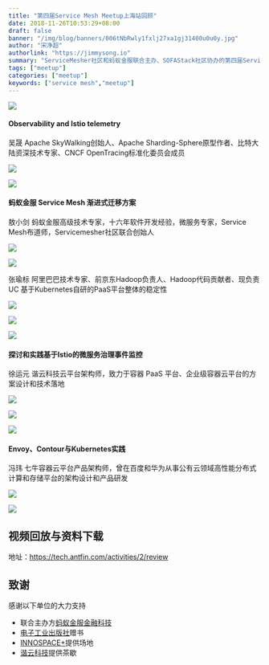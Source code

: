 ```yaml
---
title: "第四届Service Mesh Meetup上海站回顾"
date: 2018-11-26T10:53:29+08:00
draft: false
banner: "/img/blog/banners/006tNbRwly1fxlj27xa1gj31400u0u0y.jpg"
author: "宋净超"
authorlink: "https://jimmysong.io"
summary: "ServiceMesher社区和蚂蚁金服联合主办、SOFAStack社区协办的第四届Service Mesh Meetup上海站收官，Apache Skywalking 创始人吴晟、蚂蚁金服敖小剑、阿里巴巴 UC 张瑜标(龙轼)、谐云科技徐运元、七牛云的冯玮给大家带来分享。"
tags: ["meetup"]
categories: ["meetup"]
keywords: ["service mesh","meetup"]
---
```


![](https://raw.githubusercontent.com/servicemesher/website/master/content/blog/service-mesh-meetup-shanghai-20181125/006tNbRwly1fxlakbx6s5j318w0u0k9k.jpg)

#### Observability and Istio telemetry

吴晟 Apache SkyWalking创始人、Apache Sharding-Sphere原型作者、比特大陆资深技术专家、CNCF OpenTracing标准化委员会成员

![](https://raw.githubusercontent.com/servicemesher/website/master/content/blog/service-mesh-meetup-shanghai-20181125/006tNbRwly1fxladzp7j7j318w0u0tke.jpg)

![](https://raw.githubusercontent.com/servicemesher/website/master/content/blog/service-mesh-meetup-shanghai-20181125/006tNbRwly1fxlaiwry6mj318w0u0h2w.jpg)

#### 蚂蚁金服 Service Mesh 渐进式迁移方案

敖小剑 蚂蚁金服高级技术专家，十六年软件开发经验，微服务专家，Service Mesh布道师，Servicemesher社区联合创始人

![](https://raw.githubusercontent.com/servicemesher/website/master/content/blog/service-mesh-meetup-shanghai-20181125/006tNbRwly1fxlaj62fh3j318w0u0qmj.jpg)

![](https://raw.githubusercontent.com/servicemesher/website/master/content/blog/service-mesh-meetup-shanghai-20181125/006tNbRwly1fxlak1mt4ej30lk12ejxr.jpg)

张瑜标 阿里巴巴技术专家、前京东Hadoop负责人、Hadoop代码贡献者、现负责UC 基于Kubernetes自研的PaaS平台整体的稳定性

![](https://raw.githubusercontent.com/servicemesher/website/master/content/blog/service-mesh-meetup-shanghai-20181125/006tNbRwly1fxlajb5i8hj318w0u0wxt.jpg)

![](https://raw.githubusercontent.com/servicemesher/website/master/content/blog/service-mesh-meetup-shanghai-20181125/006tNbRwgy1fxlaly84ydj318w0u0n9w.jpg)

![](https://raw.githubusercontent.com/servicemesher/website/master/content/blog/service-mesh-meetup-shanghai-20181125/006tNbRwly1fxlajjihjyj318w0u0nc4.jpg)

#### 探讨和实践基于Istio的微服务治理事件监控

徐运元 谐云科技云平台架构师，致力于容器 PaaS 平台、企业级容器云平台的方案设计和技术落地

![](https://raw.githubusercontent.com/servicemesher/website/master/content/blog/service-mesh-meetup-shanghai-20181125/006tNbRwly1fxlakih9eyj318w0u0du1.jpg)

![](https://raw.githubusercontent.com/servicemesher/website/master/content/blog/service-mesh-meetup-shanghai-20181125/006tNbRwly1fxlakrposjj318w0u07el.jpg)

![](https://raw.githubusercontent.com/servicemesher/website/master/content/blog/service-mesh-meetup-shanghai-20181125/006tNbRwly1fxlaky0yv0j318w0u0wtj.jpg)

#### Envoy、Contour与Kubernetes实践

冯玮 七牛容器云平台产品架构师，曾在百度和华为从事公有云领域高性能分布式计算和存储平台的架构设计和产品研发

![](https://raw.githubusercontent.com/servicemesher/website/master/content/blog/service-mesh-meetup-shanghai-20181125/006tNbRwly1fxlal5j8ypj318w0u048i.jpg)

![](https://raw.githubusercontent.com/servicemesher/website/master/content/blog/service-mesh-meetup-shanghai-20181125/006tNbRwly1fxlal93jmhj318w0u04ce.jpg)

## 视频回放与资料下载

地址：https://tech.antfin.com/activities/2/review

## 致谢

感谢以下单位的大力支持

- 联合主办方[蚂蚁金服金融科技](https://tech.antfin.com/activities/2)
- [电子工业出版社](https://www.phei.com.cn/)赠书
- [INNOSPACE+](http://www.innospaceplus.com.cn/)提供场地
- [谐云科技](http://harmonycloud.cn/)提供茶歇
